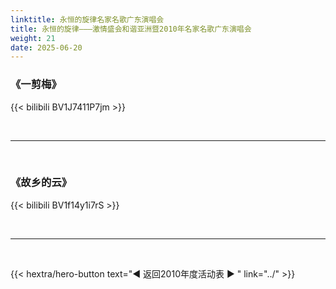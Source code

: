 ```yaml
---
linktitle: 永恒的旋律名家名歌广东演唱会
title: 永恒的旋律———激情盛会和谐亚洲暨2010年名家名歌广东演唱会
weight: 21
date: 2025-06-20
---
```


### 《一剪梅》

{{< bilibili BV1J7411P7jm >}}

<br>
<hr>
<br>


### 《故乡的云》

{{< bilibili BV1f14y1i7rS >}}

<br>
<hr>
<br>

{{< hextra/hero-button text="◀ 返回2010年度活动表 ▶ " link="../" >}}